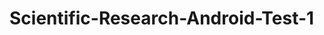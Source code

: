 # Scientific-Research-Android-Test-1

<img href = "https://raw.githubusercontent.com/Julylun/Scientific-Research-Android-Test-1/refs/heads/main/final_preview.png"/>
